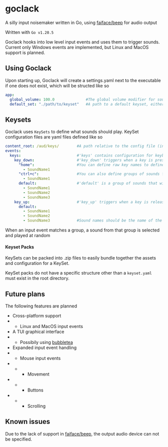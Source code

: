 # goclack
A silly input noisemaker written in Go, using [faiface/beep](https://github.com/faiface/beep) for audio output

Written with `Go v1.20.5`

Goclack hooks into low level input events and uses them to trigger sounds. Current only Windows events are implemented, but Linux and MacOS support is planned.

## Using Goclack

Upon starting up, Goclack will create a settings.yaml next to the executable if one does not exist, which will be structed like so

```yaml
app:
  global_volume: 100.0              #The global volume modifier for sounds played, float value from 0.0 to 100.0
  default_set: "./path/to/keyset"   #A path to a default keyset, either a .yaml config file or a .zip pack file
```

## Keysets

Goclack uses `KeySets` to define what sounds should play. KeySet configuration files are yaml files defined like so

```yaml
content_root: /aud/keys/        #A path relative to the config file (in a .zip or otherwise) where sound files are located
events:
  keys:                         #'keys' contains configuration for keyboard events
    key_down:                   #'key_down' triggers when a key is pressed
      "home":                   #You can define raw key names to define groups of sounds for that key
        - SoundName1
      "ctrl+c":                 #You can also define groups of sounds for key combinations
        - SoundName1
      default:                  #'default' is a group of sounds that will play if no specific key or combo group is defined
        - SoundName1
        - SoundName2
        - SoundName3
    key_up:                     #'key_up' triggers when a key is released
      default:
        - SoundName1
        - SoundName2
        - SoundName3            #Sound names should be the name of the audio file without the extension
```

When an input event matches a group, a sound from that group is selected and played at random

#### Keyset Packs

KeySets can be packed into .zip files to easily bundle together the assets and configuration for a KeySet.

KeySet packs do not have a specific structure other than a `keyset.yaml` must exist in the root directory.

## Future plans

The following features are planned

* Cross-platform support
* * Linux and MacOS input events
* A TUI graphical interface
* * Possibily using [bubbletea](https://github.com/charmbracelet/bubbletea)
* Expanded input event handling
* * Mouse input events
* * * Movement
* * * Buttons
* * * Scrolling

## Known issues

Due to the lack of support in [faiface/beep](https://github.com/faiface/beep), the output audio device can not be specified.

